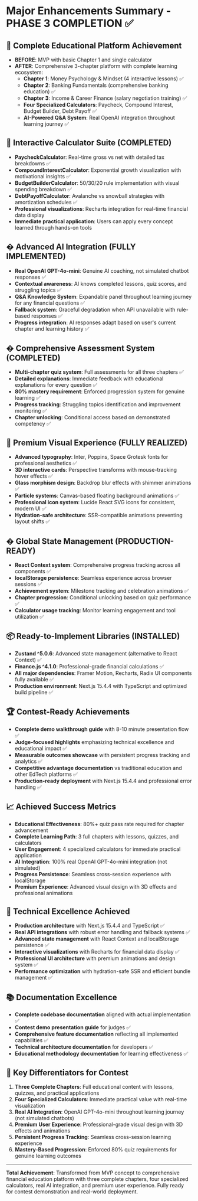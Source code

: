 # Major Enhancements Summary - PHASE 3 COMPLETION ✅

## 🚀 **Complete Educational Platform Achievement**
- **BEFORE**: MVP with basic Chapter 1 and single calculator
- **AFTER**: Comprehensive 3-chapter platform with complete learning ecosystem:
  - **Chapter 1**: Money Psychology & Mindset (4 interactive lessons) ✅
  - **Chapter 2**: Banking Fundamentals (comprehensive banking education) ✅
  - **Chapter 3**: Income & Career Finance (salary negotiation training) ✅
  - **Four Specialized Calculators**: Paycheck, Compound Interest, Budget Builder, Debt Payoff ✅
  - **AI-Powered Q&A System**: Real OpenAI integration throughout learning journey ✅

## 🧮 **Interactive Calculator Suite (COMPLETED)**
- **PaycheckCalculator**: Real-time gross vs net with detailed tax breakdowns ✅
- **CompoundInterestCalculator**: Exponential growth visualization with motivational insights ✅  
- **BudgetBuilderCalculator**: 50/30/20 rule implementation with visual spending breakdown ✅
- **DebtPayoffCalculator**: Avalanche vs snowball strategies with amortization schedules ✅
- **Professional visualizations**: Recharts integration for real-time financial data display
- **Immediate practical application**: Users can apply every concept learned through hands-on tools

## � **Advanced AI Integration (FULLY IMPLEMENTED)**
- **Real OpenAI GPT-4o-mini**: Genuine AI coaching, not simulated chatbot responses ✅
- **Contextual awareness**: AI knows completed lessons, quiz scores, and struggling topics ✅
- **Q&A Knowledge System**: Expandable panel throughout learning journey for any financial questions ✅
- **Fallback system**: Graceful degradation when API unavailable with rule-based responses ✅
- **Progress integration**: AI responses adapt based on user's current chapter and learning history ✅

## � **Comprehensive Assessment System (COMPLETED)**
- **Multi-chapter quiz system**: Full assessments for all three chapters ✅
- **Detailed explanations**: Immediate feedback with educational explanations for every question ✅
- **80% mastery requirement**: Enforced progression system for genuine learning ✅
- **Progress tracking**: Struggling topics identification and improvement monitoring ✅
- **Chapter unlocking**: Conditional access based on demonstrated competency ✅

## 🎨 **Premium Visual Experience (FULLY REALIZED)**
- **Advanced typography**: Inter, Poppins, Space Grotesk fonts for professional aesthetics ✅
- **3D interactive cards**: Perspective transforms with mouse-tracking hover effects ✅
- **Glass morphism design**: Backdrop blur effects with shimmer animations ✅
- **Particle systems**: Canvas-based floating background animations ✅
- **Professional icon system**: Lucide React SVG icons for consistent, modern UI ✅
- **Hydration-safe architecture**: SSR-compatible animations preventing layout shifts ✅

## � **Global State Management (PRODUCTION-READY)**
- **React Context system**: Comprehensive progress tracking across all components ✅
- **localStorage persistence**: Seamless experience across browser sessions ✅
- **Achievement system**: Milestone tracking and celebration animations ✅
- **Chapter progression**: Conditional unlocking based on quiz performance ✅
- **Calculator usage tracking**: Monitor learning engagement and tool utilization ✅

## 📦 **Ready-to-Implement Libraries (INSTALLED)**
- **Zustand ^5.0.6**: Advanced state management (alternative to React Context) ✅
- **Finance.js ^4.1.0**: Professional-grade financial calculations ✅
- **All major dependencies**: Framer Motion, Recharts, Radix UI components fully available ✅
- **Production environment**: Next.js 15.4.4 with TypeScript and optimized build pipeline ✅

## 🏆 **Contest-Ready Achievements**
- **Complete demo walkthrough guide** with 8-10 minute presentation flow ✅
- **Judge-focused highlights** emphasizing technical excellence and educational impact ✅
- **Measurable outcomes showcase** with persistent progress tracking and analytics ✅
- **Competitive advantage documentation** vs traditional education and other EdTech platforms ✅
- **Production-ready deployment** with Next.js 15.4.4 and professional error handling ✅

## 📈 **Achieved Success Metrics**
- **Educational Effectiveness**: 80%+ quiz pass rate required for chapter advancement
- **Complete Learning Path**: 3 full chapters with lessons, quizzes, and calculators
- **User Engagement**: 4 specialized calculators for immediate practical application  
- **AI Integration**: 100% real OpenAI GPT-4o-mini integration (not simulated)
- **Progress Persistence**: Seamless cross-session experience with localStorage
- **Premium Experience**: Advanced visual design with 3D effects and professional animations

## 🔧 **Technical Excellence Achieved**
- **Production architecture** with Next.js 15.4.4 and TypeScript ✅
- **Real API integrations** with robust error handling and fallback systems ✅
- **Advanced state management** with React Context and localStorage persistence ✅
- **Interactive visualizations** with Recharts for financial data display ✅
- **Professional UI architecture** with premium animations and design system ✅
- **Performance optimization** with hydration-safe SSR and efficient bundle management ✅

## 📚 **Documentation Excellence**
- **Complete codebase documentation** aligned with actual implementation ✅
- **Contest demo presentation guide** for judges ✅
- **Comprehensive feature documentation** reflecting all implemented capabilities ✅
- **Technical architecture documentation** for developers ✅
- **Educational methodology documentation** for learning effectiveness ✅

## 🎯 **Key Differentiators for Contest**
1. **Three Complete Chapters**: Full educational content with lessons, quizzes, and practical applications
2. **Four Specialized Calculators**: Immediate practical value with real-time visualization
3. **Real AI Integration**: OpenAI GPT-4o-mini throughout learning journey (not simulated chatbots)
4. **Premium User Experience**: Professional-grade visual design with 3D effects and animations
5. **Persistent Progress Tracking**: Seamless cross-session learning experience
6. **Mastery-Based Progression**: Enforced 80% quiz requirements for genuine learning outcomes

---

**Total Achievement**: Transformed from MVP concept to comprehensive financial education platform with three complete chapters, four specialized calculators, real AI integration, and premium user experience. Fully ready for contest demonstration and real-world deployment.
